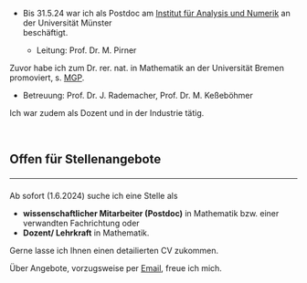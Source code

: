 <ul>
<li>Bis 31.5.24 war ich als Postdoc am <a href="https://www.uni-muenster.de/AMM/institute.shtml">Institut für Analysis und Numerik</a> an der Universität Münster</li> beschäftigt.</li>
<ul>
<li>Leitung: Prof. Dr. M. Pirner</li>
</ul>
</ul>


Zuvor habe ich zum Dr. rer. nat. in Mathematik an der Universität Bremen promoviert, s. <a href="https://www.mathgenealogy.org/id.php?id=277103">MGP</a>.<br>
<ul>
<li>Betreuung: Prof. Dr. J. Rademacher, Prof. Dr. M. Keßeböhmer</li>
</ul>

Ich war zudem als Dozent und in der Industrie tätig.

<br>

## Offen für Stellenangebote <hr>
Ab sofort (1.6.2024) suche ich eine Stelle als 
<ul>
<li> <b>wissenschaftlicher Mitarbeiter (Postdoc)</b> in Mathematik bzw. einer verwandten Fachrichtung oder </li>
<li> <b>Dozent/ Lehrkraft</b> in Mathematik.</li>
</ul>
Gerne lasse ich Ihnen einen detailierten CV zukommen.

Über Angebote, vorzugsweise per <a href="mailto:ulbrich.dennis@t-online.de">Email</a>, freue ich mich.

 






